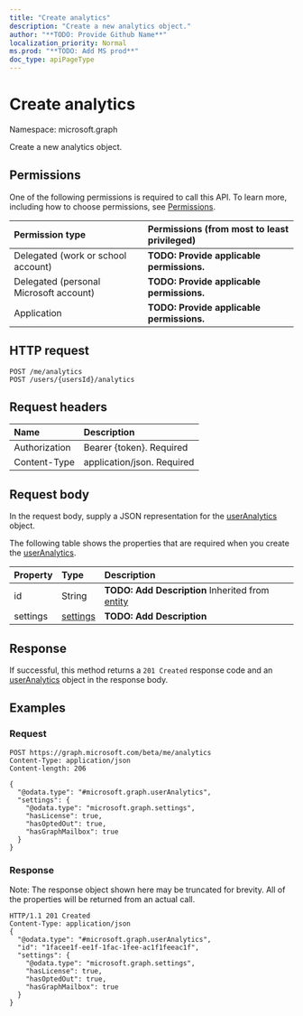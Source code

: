 ```yaml
---
title: "Create analytics"
description: "Create a new analytics object."
author: "**TODO: Provide Github Name**"
localization_priority: Normal
ms.prod: "**TODO: Add MS prod**"
doc_type: apiPageType
---
```


# Create analytics

Namespace: microsoft.graph

Create a new analytics object.

## Permissions
One of the following permissions is required to call this API. To learn more, including how to choose permissions, see [Permissions](/concepts/permissions-reference.md).

|Permission type|Permissions (from most to least privileged)|
|:---|:---|
|Delegated (work or school account)|**TODO: Provide applicable permissions.**|
|Delegated (personal Microsoft account)|**TODO: Provide applicable permissions.**|
|Application|**TODO: Provide applicable permissions.**|

## HTTP request
<!-- {
  "blockType": "ignored"
}
-->
``` http
POST /me/analytics
POST /users/{usersId}/analytics
```

## Request headers
|Name|Description|
|:---|:---|
|Authorization|Bearer {token}. Required|
|Content-Type|application/json. Required|

## Request body
In the request body, supply a JSON representation for the [userAnalytics](../resources/useranalytics.md) object.

The following table shows the properties that are required when you create the [userAnalytics](../resources/useranalytics.md).

|Property|Type|Description|
|:---|:---|:---|
|id|String|**TODO: Add Description** Inherited from [entity](../resources/entity.md)|
|settings|[settings](../resources/settings.md)|**TODO: Add Description**|



## Response
If successful, this method returns a `201 Created` response code and an [userAnalytics](../resources/useranalytics.md) object in the response body.

## Examples

### Request
<!-- {
  "blockType": "request",
  "name": "create_useranalytics_from_"
}
-->
``` http
POST https://graph.microsoft.com/beta/me/analytics
Content-Type: application/json
Content-length: 206

{
  "@odata.type": "#microsoft.graph.userAnalytics",
  "settings": {
    "@odata.type": "microsoft.graph.settings",
    "hasLicense": true,
    "hasOptedOut": true,
    "hasGraphMailbox": true
  }
}
```

### Response
Note: The response object shown here may be truncated for brevity. All of the properties will be returned from an actual call.
<!-- {
  "blockType": "response",
  "truncated": true,
  "@odata.type": "microsoft.graph.useranalytics"
}
-->
``` http
HTTP/1.1 201 Created
Content-Type: application/json
{
  "@odata.type": "#microsoft.graph.userAnalytics",
  "id": "1facee1f-ee1f-1fac-1fee-ac1f1feeac1f",
  "settings": {
    "@odata.type": "microsoft.graph.settings",
    "hasLicense": true,
    "hasOptedOut": true,
    "hasGraphMailbox": true
  }
}
```

